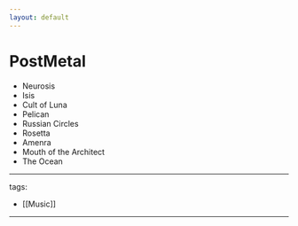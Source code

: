```yaml
---
layout: default
---
```

# PostMetal

* Neurosis
* Isis
* Cult of Luna
* Pelican
* Russian Circles
* Rosetta
* Amenra
* Mouth of the Architect
* The Ocean

---
tags:
  - [[Music]]


---


